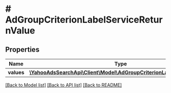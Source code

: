 # # AdGroupCriterionLabelServiceReturnValue

## Properties

Name | Type | Description | Notes
------------ | ------------- | ------------- | -------------
**values** | [**\YahooAdsSearchApi\Client\Model\AdGroupCriterionLabelServiceValue[]**](AdGroupCriterionLabelServiceValue.md) |  | [optional] 

[[Back to Model list]](../../README.md#documentation-for-models) [[Back to API list]](../../README.md#documentation-for-api-endpoints) [[Back to README]](../../README.md)


